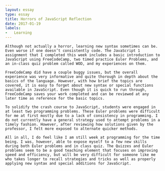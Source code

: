 ```yaml
---
layout: essay
type: essay
title: Horrors of JavaScript Reflection
date: 2017-01-19
labels: 
-	Learning
---
```

	Although not actually a horror, learning new syntax sometimes can be. Even worse if one doesn’t consistently code. The JavaScript 1 assignment that I completed this week includes a basic introduction to JavaScript using FreeCodeCamp, two timed practice Euler Problems, and an in-class quiz problem called WOD, and my experiences on them.

	FreeCodeCamp did have a couple buggy issues, but the overall experience was very informative and quite thorough in depth about the basics of the language. However, with how brief the topics are covered, it is easy to forget about new syntax or special functions available in JavaScript. Even though it is quick to run through, FreeCodeCamp saves your work completed and can be reviewed at any later time as reference for the basic topics. 

	To solidify the crash course to JavaScript, students were engaged in at least two programming problems. These Euler problems were difficult for me at first mostly due to a lack of consistency in programming. I do not currently have a general strategy used to attempt problems in a timely fashion. However, after reviewing how solutions given by the professor, I felt more exposed to alternate quicker methods. 

	All in all, I do feel like I am still week at programming for the time being. I was, however, able to expose myself to a few new skills during both Euler problems and in class quiz. The Quizzes and Euler problems seem to be a good teaching element that focuses on improving speed and efficiency, but will be very difficult for someone like me who takes longer to recall strategies and tricks as well as properly applying new syntax and special additions for JavaScript.
	


